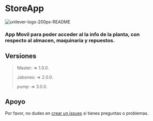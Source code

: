 # StoreApp

![unilever-logo-200px-README](https://user-images.githubusercontent.com/83571422/184258876-2e92d4cd-0514-4cac-af97-7a6e057cd8f3.png)


### App Movil para poder acceder al la info de la planta, con respecto al almacen, maquinaria y repuestos.

## Versiones
>Master: => 1.0.0.
>
>Jabones: => 2.0.0.
>
>pump: => 3.0.0.

## Apoyo
Por favor, no dudes en [crear un issues](https://github.com/Andycarmo/StoreApp/issues/new) si tienes preguntas o problemas.
